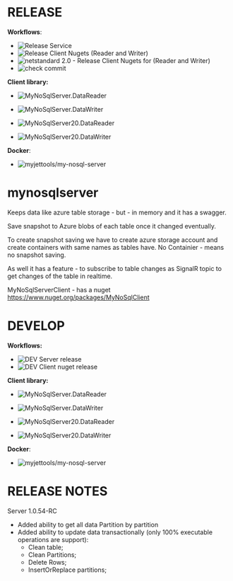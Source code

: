 
# RELEASE

**Workflows**:
* ![Release Service](https://github.com/MyJetTools/MyNoSqlServer/workflows/Release%20Server/badge.svg)
* ![Release Client Nugets (Reader and Writer)](https://github.com/MyJetTools/MyNoSqlServer/workflows/Release%20Client%20Nugets%20(Reader%20and%20Writer)/badge.svg)
* ![netstandard 2.0 - Release Client Nugets for  (Reader and Writer)](https://github.com/MyJetTools/MyNoSqlServer/workflows/netstandard%202.0%20-%20Release%20Client%20Nugets%20for%20%20(Reader%20and%20Writer)/badge.svg)
* ![check commit](https://github.com/MyJetTools/MyNoSqlServer/workflows/check%20commit/badge.svg)


**Client library:** 
* ![MyNoSqlServer.DataReader](https://img.shields.io/nuget/v/MyNoSqlServer.DataReader?label=MyNoSqlServer.DataReader&style=social)
* ![MyNoSqlServer.DataWriter](https://img.shields.io/nuget/v/MyNoSqlServer.DataWriter?label=MyNoSqlServer.DataWriter&style=social)

* ![MyNoSqlServer20.DataReader](https://img.shields.io/nuget/v/MyNoSqlServer20.DataReader?label=MyNoSqlServer20.DataReader&style=social)
* ![MyNoSqlServer20.DataWriter](https://img.shields.io/nuget/v/MyNoSqlServer20.DataWriter?label=MyNoSqlServer20.DataWriter&style=social)

**Docker**:
* ![myjettools/my-nosql-server](https://img.shields.io/docker/v/myjettools/my-nosql-server?label=myjettools%2Fmy-nosql-server&style=flat-square)


# mynosqlserver



Keeps data like azure table storage - but - in memory and it has a swagger.

Save snapshot to Azure blobs of each table once it changed eventually.

To create snapshot saving we have to create azure storage account and create containers with same names as tables have. No Containier - means no snapshot saving.

As well it has a feature - to subscribe to table changes as SignalR topic to get changes of the table in realtime.


MyNoSqlServerClient - has a nuget https://www.nuget.org/packages/MyNoSqlClient


# DEVELOP

**Workflows:**
* ![DEV Server release](https://github.com/MyJetTools/MyNoSqlServer/workflows/DEV%20Server%20release/badge.svg)
* ![DEV Client nuget release](https://github.com/MyJetTools/MyNoSqlServer/workflows/DEV%20Client%20nuget%20release/badge.svg)

**Client library:** 
* ![MyNoSqlServer.DataReader](https://img.shields.io/nuget/v/MyNoSqlServer.DataReader.dev?label=MyNoSqlServer.DataReader.dev&style=social)
* ![MyNoSqlServer.DataWriter](https://img.shields.io/nuget/v/MyNoSqlServer.DataWriter.dev?label=MyNoSqlServer.DataWriter.dev&style=social)

* ![MyNoSqlServer20.DataReader](https://img.shields.io/nuget/v/MyNoSqlServer20.DataReader.dev?label=MyNoSqlServer20.DataReader.dev&style=social)
* ![MyNoSqlServer20.DataWriter](https://img.shields.io/nuget/v/MyNoSqlServer20.DataWriter.dev?label=MyNoSqlServer20.DataWriter.dev&style=social)

**Docker**:
* ![myjettools/my-nosql-server](https://img.shields.io/docker/v/myjettools/my-nosql-server-dev?label=myjettools%2Fmy-nosql-server-dev&style=flat-square)

# RELEASE NOTES

Server 1.0.54-RC

* Added ability to get all data Partition by partition
* Added ability to update data transactionally (only 100% executable operations are support):
  * Clean table;
  * Clean Partitions;
  * Delete Rows;
  * InsertOrReplace partitions;


